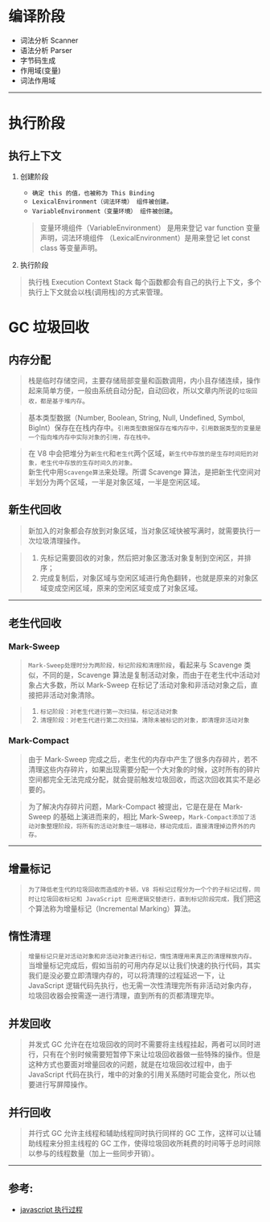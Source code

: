 # 编译阶段

- 词法分析 Scanner
- 语法分析 Parser
- 字节码生成
- 作用域(变量)
- 词法作用域

---

# 执行阶段

## 执行上下文

1. 创建阶段

   - `确定 this 的值，也被称为 This Binding`
   - `LexicalEnvironment（词法环境） 组件被创建。`
   - `VariableEnvironment（变量环境） 组件被创建`。

   > 变量环境组件（VariableEnvironment） 是用来登记 var function 变量声明，词法环境组件
   > （LexicalEnvironment）是用来登记 let const class 等变量声明。

2. 执行阶段

> 执行栈 Execution Context Stack
> 每个函数都会有自己的执行上下文，多个执行上下文就会以栈(调用栈)的方式来管理。

# GC 垃圾回收

## 内存分配

> 栈是临时存储空间，主要存储局部变量和函数调用，内小且存储连续，操作起来简单方便，一般由系统自动分配，自动回收，所以文章内所说的`垃圾回收，都是基于堆内存`。

> 基本类型数据（Number, Boolean, String, Null, Undefined, Symbol, BigInt）保存在在栈内存中。`引用类型数据保存在堆内存中，引用数据类型的变量是一个指向堆内存中实际对象的引用，存在栈中。`

> 在 V8 中会把堆分为`新生代`和`老生代`两个区域，`新生代中存放的是生存时间短的对象，老生代中存放的生存时间久的对象。`  
> 新生代中用`Scavenge算法`来处理。所谓 Scavenge 算法，是把新生代空间对半划分为两个区域，一半是对象区域，一半是空闲区域。

## 新生代回收

> 新加入的对象都会存放到对象区域，当对象区域快被写满时，就需要执行一次垃圾清理操作。

> 1. 先标记需要回收的对象，然后把对象区激活对象复制到空闲区，并排序；
> 2. 完成复制后，对象区域与空闲区域进行角色翻转，也就是原来的对象区域变成空闲区域，原来的空闲区域变成了对象区域。

---

## 老生代回收

### Mark-Sweep

> `Mark-Sweep处理时分为两阶段，标记阶段和清理阶段`，看起来与 Scavenge 类似，不同的是，Scavenge 算法是复制活动对象，而由于在老生代中活动对象占大多数，所以 Mark-Sweep 在标记了活动对象和非活动对象之后，直接把非活动对象清除。

> 1. `标记阶段：对老生代进行第一次扫描，标记活动对象`
> 2. `清理阶段：对老生代进行第二次扫描，清除未被标记的对象，即清理非活动对象`

### Mark-Compact

> 由于 Mark-Sweep 完成之后，老生代的内存中产生了很多内存碎片，若不清理这些内存碎片，如果出现需要分配一个大对象的时候，这时所有的碎片空间都完全无法完成分配，就会提前触发垃圾回收，而这次回收其实不是必要的。

> 为了解决内存碎片问题，Mark-Compact 被提出，它是在是在 Mark-Sweep 的基础上演进而来的，相比 Mark-Sweep，`Mark-Compact添加了活动对象整理阶段，将所有的活动对象往一端移动，移动完成后，直接清理掉边界外的内存。`

---

## 增量标记

> `为了降低老生代的垃圾回收而造成的卡顿，V8 将标记过程分为一个个的子标记过程，同时让垃圾回收标记和 JavaScript 应用逻辑交替进行，直到标记阶段完成，`我们把这个算法称为增量标记（Incremental Marking）算法。

## 惰性清理

> `增量标记只是对活动对象和非活动对象进行标记，惰性清理用来真正的清理释放内存。`当增量标记完成后，假如当前的可用内存足以让我们快速的执行代码，其实我们是没必要立即清理内存的，可以将清理的过程延迟一下，让 JavaScript 逻辑代码先执行，也无需一次性清理完所有非活动对象内存，垃圾回收器会按需逐一进行清理，直到所有的页都清理完毕。

## 并发回收

> 并发式 GC 允许在在垃圾回收的同时不需要将主线程挂起，两者可以同时进行，只有在个别时候需要短暂停下来让垃圾回收器做一些特殊的操作。但是这种方式也要面对增量回收的问题，就是在垃圾回收过程中，由于 JavaScript 代码在执行，堆中的对象的引用关系随时可能会变化，所以也要进行写屏障操作。

## 并行回收

> 并行式 GC 允许主线程和辅助线程同时执行同样的 GC 工作，这样可以让辅助线程来分担主线程的 GC 工作，使得垃圾回收所耗费的时间等于总时间除以参与的线程数量（加上一些同步开销）。

---

## 参考:

- [javascript 执行过程](https://mp.weixin.qq.com/s/vO91ExXAUTqu3KKvqY382g)
